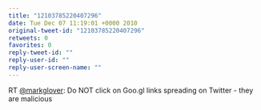 ```yaml
---
title: "12103785220407296"
date: Tue Dec 07 11:19:01 +0000 2010
original-tweet-id: "12103785220407296"
retweets: 0
favorites: 0
reply-tweet-id: ""
reply-user-id: ""
reply-user-screen-name: ""
---
```

RT <a href="https://twitter.com/markglover">@markglover</a>: Do NOT click on Goo.gl links spreading on Twitter - they are malicious
